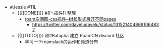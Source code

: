 - #Jessie #TIL
    - {{[[DONE]]}} #[[␃插件]] 整理
        - [roam空间图-css插件~树状形式展开不同pages](https://github.com/roam-unofficial/roam-toolkit/pull/165)
            - https://twitter.com/daveludavelu/status/1315214048691064832
    - {{[[TODO]]}} 和#Batapha 建立 RoamCN discord 社区
        - 学习一下roamslack的运作和频道分布
